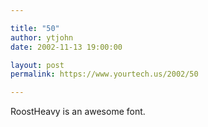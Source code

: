 ```yaml
---

title: "50"
author: ytjohn
date: 2002-11-13 19:00:00

layout: post
permalink: https://www.yourtech.us/2002/50

---
```

RoostHeavy is an awesome font.
